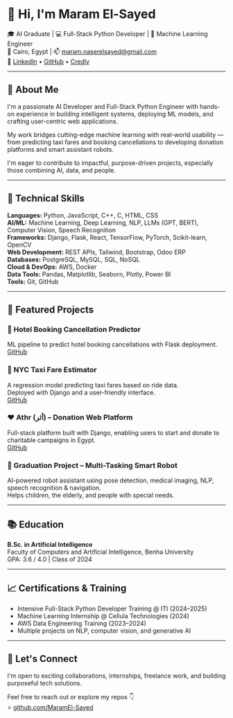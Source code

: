 # 👋 Hi, I'm Maram El-Sayed

🎓 AI Graduate | 💻 Full-Stack Python Developer | 🤖 Machine Learning Engineer  
📍 Cairo, Egypt | 📫 maram.naserelsayed@gmail.com  
🔗 [LinkedIn](https://www.linkedin.com/in/maram-abdelnasser-0438a3253) • [GitHub](https://github.com/MaramEl-Sayed) • [Credly](https://www.credly.com/users/maram-el-sayed)

---

## 🚀 About Me

I'm a passionate AI Developer and Full-Stack Python Engineer with hands-on experience in building intelligent systems, deploying ML models, and crafting user-centric web applications.

My work bridges cutting-edge machine learning with real-world usability — from predicting taxi fares and booking cancellations to developing donation platforms and smart assistant robots.

I'm eager to contribute to impactful, purpose-driven projects, especially those combining AI, data, and people.

---

## 🧠 Technical Skills

**Languages:** Python, JavaScript, C++, C, HTML, CSS  
**AI/ML:** Machine Learning, Deep Learning, NLP, LLMs (GPT, BERT), Computer Vision, Speech Recognition  
**Frameworks:** Django, Flask, React, TensorFlow, PyTorch, Scikit-learn, OpenCV  
**Web Development:** REST APIs, Tailwind, Bootstrap, Odoo ERP  
**Databases:** PostgreSQL, MySQL, SQL, NoSQL  
**Cloud & DevOps:** AWS, Docker  
**Data Tools:** Pandas, Matplotlib, Seaborn, Plotly, Power BI  
**Tools:** Git, GitHub

---

## 📌 Featured Projects

### 🧠 Hotel Booking Cancellation Predictor  
ML pipeline to predict hotel booking cancellations with Flask deployment.  
[GitHub](https://github.com/MaramEl-Sayed)

### 🚕 NYC Taxi Fare Estimator  
A regression model predicting taxi fares based on ride data.  
Deployed with Django and a user-friendly interface.  
[GitHub](https://github.com/MaramEl-Sayed)

### ❤️ Athr (أثر) – Donation Web Platform  
Full-stack platform built with Django, enabling users to start and donate to charitable campaigns in Egypt.  
[GitHub](https://github.com/MaramEl-Sayed)

### 🧠 Graduation Project – Multi-Tasking Smart Robot  
AI-powered robot assistant using pose detection, medical imaging, NLP, speech recognition & navigation.  
Helps children, the elderly, and people with special needs.

---

## 📚 Education

**B.Sc. in Artificial Intelligence**  
Faculty of Computers and Artificial Intelligence, Benha University  
GPA: 3.6 / 4.0 | Class of 2024

---

## 📈 Certifications & Training

- Intensive Full-Stack Python Developer Training @ ITI (2024–2025)
- Machine Learning Internship @ Cellula Technologies (2024)
- AWS Data Engineering Training (2023–2024)
- Multiple projects on NLP, computer vision, and generative AI

---

## 💬 Let's Connect

I'm open to exciting collaborations, internships, freelance work, and building purposeful tech solutions.

Feel free to reach out or explore my repos 👇  
⭐ [github.com/MaramEl-Sayed](https://github.com/MaramEl-Sayed)
